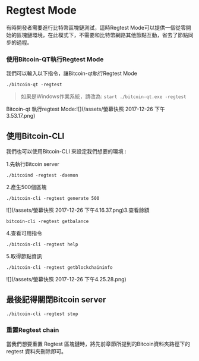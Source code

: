 # Regtest Mode

有時開發者需要進行比特幣區塊鏈測試，這時Regtest Mode可以提供一個從零開始的區塊鏈環境，在此模式下，不需要和比特幣網路其他節點互動，省去了節點同步的過程。

### 使用Bitcoin-QT執行Regtest Mode

我們可以輸入以下指令，讓Bitcoin-qt執行Regtest Mode

```
./bitcoin-qt -regtest
```

> 如果是Windows作業系統，請改為: `start ./bitcoin-qt.exe -regtest`

Bitcoin-qt 執行regtest Mode:![](/assets/螢幕快照 2017-12-26 下午3.53.17.png)

## 使用Bitcoin-CLI

我們也可以使用Bitcoin-CLI 來設定我們想要的環境 :

1.先執行Bitcoin server

```
./bitcoind -regtest -daemon
```

2.產生500個區塊

```
./bitcoin-cli -regtest generate 500
```

![](/assets/螢幕快照 2017-12-26 下午4.16.37.png)3.查看餘額

```
bitcoin-cli -regtest getbalance
```

4.查看可用指令

```
./bitcoin-cli -regtest help
```

5.取得節點資訊

```
./bitcoin-cli -regtest getblockchaininfo
```

![](/assets/螢幕快照 2017-12-26 下午4.25.28.png)

## 最後記得關閉Bitcoin server

```
./bitcoin-cli -regtest stop
```

### 重置Regtest chain

當我們想要重置 Regtest 區塊鏈時，將先前章節所提到的Bitcoin資料夾路徑下的 regtest 資料夾刪除即可。


